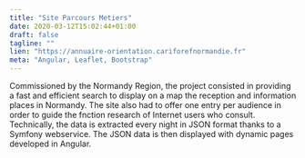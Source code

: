 ```yaml
---
title: "Site Parcours Metiers"
date: 2020-03-12T15:02:44+01:00
draft: false
tagline: ""
lien: "https://annuaire-orientation.cariforefnormandie.fr"
meta: "Angular, Leaflet, Bootstrap"
---
```

Commissioned by the Normandy Region, the project consisted in providing a fast and efficient search to display on a map the reception and information places in Normandy. The site also had to offer one entry per audience in order to guide the fnction research of Internet users who consult. Technically, the data is extracted every night in JSON format thanks to a Symfony webservice. The JSON data is then displayed with dynamic pages developed in Angular.
